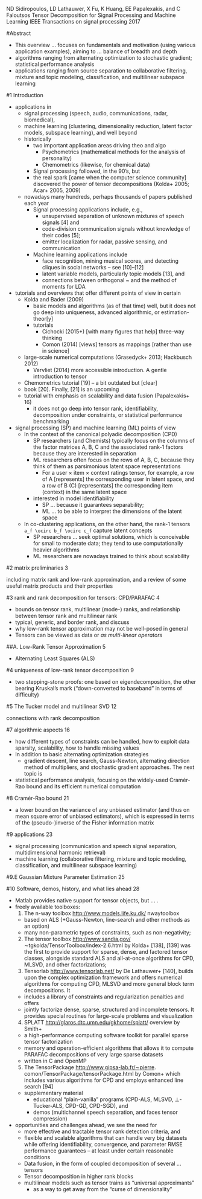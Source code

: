 ND Sidiropoulos, LD Lathauwer, X Fu, K Huang, EE Papalexakis, and C Faloutsos
Tensor Decomposition for Signal Processing and Machine Learning
IEEE Transactions on signal processing 2017

#Abstract

* This overview ... focuses on fundamentals and motivation (using various
  application examples), aiming to ... balance of breadth and depth
* algorithms ranging from alternating optimization to stochastic gradient;
  statistical performance analysis
* applications ranging from source separation to collaborative filtering,
  mixture and topic modeling, classification, and
  multilinear subspace learning

#1 Introduction

* applications in
  * signal processing (speech, audio, communications, radar, biomedical),
  * machine learning (clustering, dimensionality reduction,
    latent factor models, subspace learning), and well beyond
  * historically
    * two important application areas driving theo and algo
      * Psychometrics (mathematical methods for the analysis of personality)
      * Chemometrics (likewise, for chemical data)
    * Signal processing followed, in the 90’s, but
    * the real spark [came when the computer science community] discovered
      the power of tensor decompositions (Kolda+ 2005; Acar+ 2005, 2009)
  * nowadays many hundreds, perhaps thousands of papers published each year
    * Signal processing applications include, e.g.,
      * unsupervised separation of unknown mixtures of speech signals [4] and
      * code-division communication signals without knowledge of their codes [5];
      * emitter localization for radar, passive sensing, and communication
    * Machine learning applications include
      * face recognition, mining musical scores, and
        detecting cliques in social networks – see [10]–[12]
      * latent variable models, particularly topic models [13], and
      * connections between orthogonal ~ and the method of moments for LDA
* tutorials and overviews that offer different points of view in certain
  * Kolda and Bader (2009)
    * basic models and algorithms (as of that time) well, but it does not go
      deep into uniqueness, advanced algorithmic, or estimation-theor[y]
    * tutorials
      * Cichocki (2015+) [with many figures that help] three-way thinking
      * Comon (2014) [views] tensors as mappings [rather than  use in science]
  * large-scale numerical computations (Grasedyck+ 2013; Hackbusch 2012)
    * Vervliet (2014) more accessible
    introduction.  A gentle introduction to tensor
  * Chemometrics tutorial [19] – a bit outdated but [clear]
  * book [20]. Finally, [21] is an upcoming
  * tutorial with emphasis on scalability and data fusion (Papalexakis+ 16)
    * it does not go deep into tensor rank, identifiability,
      decomposition under constraints, or statistical performance benchmarking
* signal processing (SP) and machine learning (ML) points of view
  * In the context of the canonical polyadic decomposition (CPD)
    * SP researchers (and Chemists) typically focus on the columns of the
      factor matrices A, B, C and the associated rank-1 factors
      because they are interested in separation
    * ML researchers often focus on the rows of A, B, C, because they
      think of them as parsimonious latent space representations
      * For a user × item × context ratings tensor, for example, 
        a row of A [represents] the corresponding user in latent space, and
        a row of B (C) [representats] the corresponding item (context) 
        in the same latent space
    * interested in model identifiability
      * SP ... because it guarantees separability;
      * ML ... to be able to interpret the dimensions of the latent space
  * In co-clustering applications, on the other hand, the
    rank-1 tensors `a_f \ocirc b_f \ocirc c_f` capture latent concepts
    * SP researchers ... seek optimal solutions, which is conceivable for small
      to moderate data; they tend to use computationally heavier algorithms
    * ML researchers are nowadays trained to think about scalability

#2 matrix preliminaries 3

including matrix rank and low-rank approximation, and a review of some useful
matrix products and their properties

#3 rank and rank decomposition for tensors: CPD/PARAFAC 4

* bounds on tensor rank,
  multilinear (mode-) ranks, and
  relationship between tensor rank and multilinear rank
* typical, generic, and border rank, and discuss
* why low-rank tensor approximation may not be well-posed in general
* Tensors can be viewed as data or _as multi-linear operators_

##A. Low-Rank Tensor Approximation 5

* Alternating Least Squares (ALS) 

#4 uniqueness of low-rank tensor decomposition 9

* two stepping-stone proofs: one based on eigendecomposition, the other bearing
  Kruskal’s mark (“down-converted to baseband” in terms of difficulty)

#5 The Tucker model and multilinear SVD 12

connections with rank decomposition

#7 algorithmic aspects 16

* how different types of constraints can be handled,
  how to exploit data sparsity,
  scalability, how to handle
  missing values
* In addition to basic alternating optimization strategies
  * gradient descent, line search, Gauss-Newton, alternating direction method
    of multipliers, and stochastic gradient approaches. The next topic is
* statistical performance analysis, focusing on the widely-used 
  Cramér-Rao bound and its efficient numerical computation

#8 Cramér-Rao bound 21

* a lower bound on the variance of any unbiased estimator (and thus on mean
  square error of unbiased estimators), which is expressed in terms of the
  (pseudo-)inverse of the Fisher information matrix

#9 applications 23

* signal processing (communication and speech signal separation,
  multidimensional harmonic retrieval)
* machine learning (collaborative filtering, mixture and topic modeling,
  classification, and multilinear subspace learning)

#9.E Gaussian Mixture Parameter Estimation 25

#10 Software, demos, history, and what lies ahead 28

* Matlab provides native support for tensor objects, but `...`
* freely available toolboxes:
  1. The n-way toolbox http://www.models.life.ku.dk/ nwaytoolbox
    * based on ALS (+Gauss-Newton, line-search and other methods as an option)
    * many non-parametric types of constraints, such as non-negativity;
  2. The tensor toolbox
    http://www.sandia.gov/ ∼tgkolda/TensorToolbox/index-2.6.html by
    Kolda+ [138], [139] was the first to provide support for sparse,
    dense, and factored tensor classes, alongside standard ALS and all-at-once
    algorithms for CPD, MLSVD, and other factorizations;
  3. Tensorlab http://www.tensorlab.net/ by De Lathauwer+ [140], builds
     upon the complex optimization framework and offers numerical algorithms
     for computing CPD, MLSVD and more general block term decompositions. It
    * includes a library of constraints and regularization penalties and offers
    * jointly factorize dense, sparse, structured and incomplete tensors.  It
      provides special routines for large-scale problems and visualization
  4. SPLATT http://glaros.dtc.umn.edu/gkhome/splatt/ overview by Smith+ 
    * a high-performance computing software toolkit for parallel sparse tensor
      factorization
    * memory and operation-efficient algorithms that allows it to compute
      PARAFAC decompositions of very large sparse datasets
    * written in C and OpenMP
  5. The TensorPackage
    http://www.gipsa-lab.fr/∼pierre.  comon/TensorPackage/tensorPackage.html by
    Comon+ which includes various algorithms for CPD and employs enhanced
    line search [94]
  * supplementary material
    * educational “plain-vanilla” programs 
      (CPD-ALS, MLSVD, ⊥-Tucker-ALS, CPD-GD, CPD-SGD), and 
    * demos (multichannel speech separation, and faces tensor compression)
* opportunities and challenges ahead, we see the need for
  * more effective and tractable tensor rank detection criteria, and 
  * flexible and scalable algorithms that can handle very big datasets while
    offering identifiability, convergence, and parameter RMSE performance
    guarantees – at least under certain reasonable conditions
  * Data fusion, in the form of coupled decomposition of several ... tensors
  * Tensor decomposition in higher rank blocks
  * multilinear models such as tensor trains as “universal approximants”
    * as a way to get away from the “curse of dimensionality”
